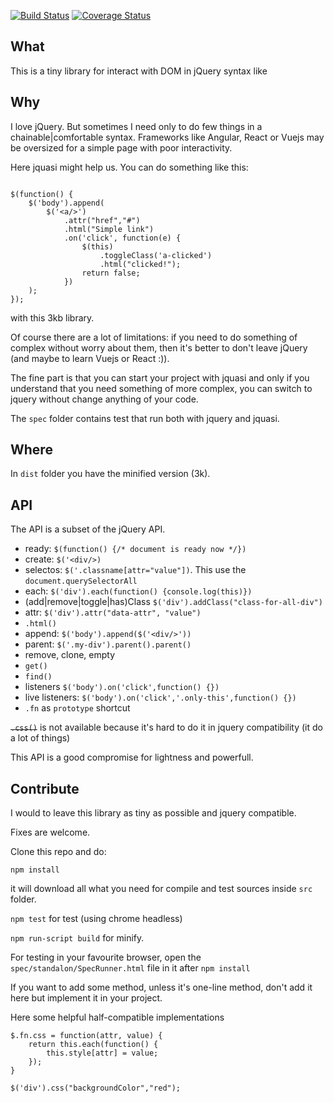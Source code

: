 [![Build Status](https://travis-ci.org/LucaRainone/jquasi.svg?branch=master)](https://travis-ci.org/LucaRainone/jquasi)
[![Coverage Status](https://coveralls.io/repos/github/LucaRainone/jquasi/badge.svg?branch=master)](https://coveralls.io/github/LucaRainone/jquasi?branch=master)

## What
This is a tiny library for interact with DOM in jQuery syntax like

## Why

I love jQuery. But sometimes I need only to do few things
in a chainable|comfortable syntax. Frameworks like Angular, React or Vuejs may be
oversized for a simple page with poor interactivity.

Here jquasi might help us. You can do something like this:


```

$(function() {
    $('body').append(
        $('<a/>')
            .attr("href","#")
            .html("Simple link")
            .on('click', function(e) {
                $(this)
                    .toggleClass('a-clicked')
                    .html("clicked!");
                return false;
            })
    );
});

```
with this 3kb library.

Of course there are a lot of limitations: if you need to do
something of complex without worry
about them, then it's better to don't leave jQuery
(and maybe to learn Vuejs or React :)). 

The fine part is that you can start your project with jquasi
and only if you understand that you need something of more complex,
you can switch to jquery without change anything of your code.

The `spec` folder contains test that run both with jquery and jquasi.

## Where

In `dist` folder you have the minified version (3k).

## API

The API is a subset of the jQuery API.

- ready: `$(function() {/* document is ready now */})`
- create: `$('<div/>)`
- selectos: `$('.classname[attr="value"])`. This use the `document.querySelectorAll` 
- each: `$('div').each(function() {console.log(this)})`
- (add|remove|toggle|has)Class `$('div').addClass("class-for-all-div")`
- attr: `$('div').attr("data-attr", "value")`
- `.html()`
- append: `$('body').append($('<div/>'))`
- parent: `$('.my-div').parent().parent()`
- remove, clone, empty
- `get()`
- `find()`
- listeners `$('body').on('click',function() {})`
- live listeners: `$('body').on('click','.only-this',function() {})`
- `.fn` as `prototype` shortcut

<strike>`.css()`</strike> is not available because it's hard to do it in
jquery compatibility (it do a lot of things)

This API is a good compromise for lightness and powerfull.

## Contribute
I would to leave this library as tiny as possible and jquery compatible.

Fixes are welcome.

Clone this repo and do:

`npm install`

it will download all what you need for compile and test sources inside `src` folder.

`npm test` for test (using chrome headless)

`npm run-script build` for minify.

For testing in your favourite browser, open the `spec/standalon/SpecRunner.html` file
in it after `npm install`

If you want to add some method, unless it's one-line method, don't add it here
but implement it in your project.

Here some helpful half-compatible implementations
```
$.fn.css = function(attr, value) {
    return this.each(function() { 
        this.style[attr] = value;
    });
}

$('div').css("backgroundColor","red");
```

